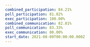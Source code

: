 ```yaml
---
combined_participation: 84.21%
poll_participation: 81.82%
exec_participation: 100.00%
combined_communication: 82.81%
poll_communication: 83.33%
exec_communication: 80.00%
start_date: 2021-08-09T00:00:00.000Z
---
```

